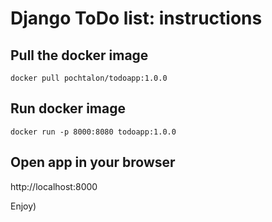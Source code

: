 # Django ToDo list: instructions

## Pull the docker image

```
docker pull pochtalon/todoapp:1.0.0
```

## Run docker image

```
docker run -p 8000:8080 todoapp:1.0.0
```

## Open app in your browser 

http://localhost:8000

Enjoy)
